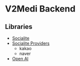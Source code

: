# V2Medi Backend

## Libraries

- [Socialite](https://laravel.com/docs/11.x/socialite)
- [Socialite Providers](https://socialiteproviders.com/)
    - kakao
    - naver
- [Open AI](https://github.com/openai-php/laravel)
